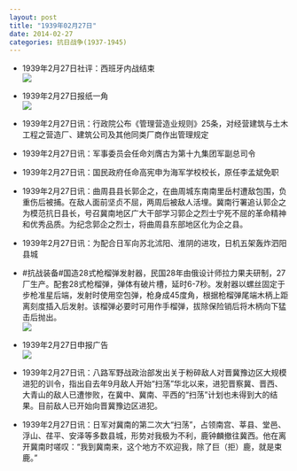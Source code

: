 ```yaml
---
layout: post
title: "1939年02月27日"
date: 2014-02-27
categories: 抗日战争(1937-1945)
---
```


<meta name="referrer" content="no-referrer" />

- 1939年2月27日社评：西班牙内战结束 <br/><img src="https://ww4.sinaimg.cn/large/aca367d8jw1edyan7oekzj20o40x5wxt.jpg" />

- 1939年2月27日报纸一角 <br/><img src="https://ww2.sinaimg.cn/large/aca367d8jw1edy8wndxwmj203v0hawf1.jpg" />

- 1939年2月27日讯：行政院公布《管理营造业规则》25条，对经营建筑与土木工程之营造厂、建筑公司及其他同类厂商作出管理规定 

- 1939年2月27日讯：军事委员会任命刘膺古为第十九集团军副总司令 

- 1939年2月27日讯：国民政府任命高宪申为海军学校校长，原任李孟斌免职 

- 1939年2月27日讯：曲周县县长郭企之，在曲周城东南南里岳村遭敌包围，负重伤后被捕。在敌人面前坚贞不屈，两周后被敌人活埋。冀南行署追认郭企之为模范抗日县长，号召冀南地区广大干部学习郭企之烈士宁死不屈的革命精神和优秀品质。为纪念郭企之烈士，将曲周县东部地区化为企之县。 

- 1939年2月27日讯：为配合日军向苏北沭阳、淮阴的进攻，日机五架轰炸泗阳县城 

- #抗战装备#国造28式枪榴弹发射器，民国28年由俄设计师拉力果夫研制，27厂生产。配套28式枪榴弹，弹体有破片槽，延时6-7秒。发射器以螺丝固定于步枪准星后端，发射时使用空包弹，枪身成45度角，根据枪榴弹尾端木柄上距离刻度插入后发射。该榴弹必要时可用作手榴弹，拔除保险销后将木柄向下猛击后抛出。 <br/><img src="https://ww3.sinaimg.cn/large/aca367d8jw1edxpjb9id4j209q0u9aec.jpg" />

- 1939年2月27日申报广告 <br/><img src="https://ww2.sinaimg.cn/large/aca367d8jw1edxo3ihxizj20cy0hnwh8.jpg" />

- 1939年2月27日讯：八路军野战政治部发出关于粉碎敌人对晋冀豫边区大规模进犯的训令，指出自去年9月敌人开始“扫荡”华北以来，进犯晋察冀、晋西、大青山的敌人已遭惨败，在冀中、冀南、平西的“扫荡”计划也未得到大的结果。目前敌人已开始向晋冀豫边区进犯。 

- 1939年2月27日讯：日军对冀南的第二次大“扫荡”，占领南宫、莘县、堂邑、浮山、荏平、安泽等多数县城，形势对我极为不利，鹿钟麟撤往冀西。他在离开冀南时嗟叹：“我到冀南来，这个地方不欢迎我，除了巨（拒）鹿，就是束鹿。” 

